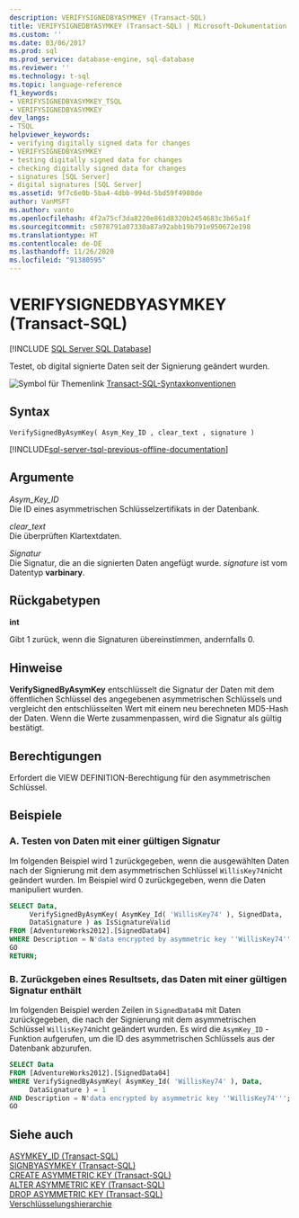 ```yaml
---
description: VERIFYSIGNEDBYASYMKEY (Transact-SQL)
title: VERIFYSIGNEDBYASYMKEY (Transact-SQL) | Microsoft-Dokumentation
ms.custom: ''
ms.date: 03/06/2017
ms.prod: sql
ms.prod_service: database-engine, sql-database
ms.reviewer: ''
ms.technology: t-sql
ms.topic: language-reference
f1_keywords:
- VERIFYSIGNEDBYASYMKEY_TSQL
- VERIFYSIGNEDBYASYMKEY
dev_langs:
- TSQL
helpviewer_keywords:
- verifying digitally signed data for changes
- VERIFYSIGNEDBYASYMKEY
- testing digitally signed data for changes
- checking digitally signed data for changes
- signatures [SQL Server]
- digital signatures [SQL Server]
ms.assetid: 9f7c6e0b-5ba4-4dbb-994d-5bd59f4908de
author: VanMSFT
ms.author: vanto
ms.openlocfilehash: 4f2a75cf3da8220e861d8320b2454683c3b65a1f
ms.sourcegitcommit: c5078791a07330a87a92abb19b791e950672e198
ms.translationtype: HT
ms.contentlocale: de-DE
ms.lasthandoff: 11/26/2020
ms.locfileid: "91380595"
---
```

# <a name="verifysignedbyasymkey-transact-sql"></a>VERIFYSIGNEDBYASYMKEY (Transact-SQL)
[!INCLUDE [SQL Server SQL Database](../../includes/applies-to-version/sql-asdb.md)]

  Testet, ob digital signierte Daten seit der Signierung geändert wurden.  
  
 ![Symbol für Themenlink](../../database-engine/configure-windows/media/topic-link.gif "Symbol für Themenlink") [Transact-SQL-Syntaxkonventionen](../../t-sql/language-elements/transact-sql-syntax-conventions-transact-sql.md)  
  
## <a name="syntax"></a>Syntax  
  
```syntaxsql
VerifySignedByAsymKey( Asym_Key_ID , clear_text , signature )  
```  
  
[!INCLUDE[sql-server-tsql-previous-offline-documentation](../../includes/sql-server-tsql-previous-offline-documentation.md)]

## <a name="arguments"></a>Argumente
 *Asym_Key_ID*  
 Die ID eines asymmetrischen Schlüsselzertifikats in der Datenbank.  
  
 *clear_text*  
 Die überprüften Klartextdaten.  
  
 *Signatur*  
 Die Signatur, die an die signierten Daten angefügt wurde. *signature* ist vom Datentyp **varbinary**.  
  
## <a name="return-types"></a>Rückgabetypen  
 **int**  
  
 Gibt 1 zurück, wenn die Signaturen übereinstimmen, andernfalls 0.  
  
## <a name="remarks"></a>Hinweise  
 **VerifySignedByAsymKey** entschlüsselt die Signatur der Daten mit dem öffentlichen Schlüssel des angegebenen asymmetrischen Schlüssels und vergleicht den entschlüsselten Wert mit einem neu berechneten MD5-Hash der Daten. Wenn die Werte zusammenpassen, wird die Signatur als gültig bestätigt.  
  
## <a name="permissions"></a>Berechtigungen  
 Erfordert die VIEW DEFINITION-Berechtigung für den asymmetrischen Schlüssel.  
  
## <a name="examples"></a>Beispiele  
  
### <a name="a-testing-for-data-with-a-valid-signature"></a>A. Testen von Daten mit einer gültigen Signatur  
 Im folgenden Beispiel wird 1 zurückgegeben, wenn die ausgewählten Daten nach der Signierung mit dem asymmetrischen Schlüssel `WillisKey74`nicht geändert wurden. Im Beispiel wird 0 zurückgegeben, wenn die Daten manipuliert wurden.  
  
```sql
SELECT Data,  
     VerifySignedByAsymKey( AsymKey_Id( 'WillisKey74' ), SignedData,  
     DataSignature ) as IsSignatureValid  
FROM [AdventureWorks2012].[SignedData04]   
WHERE Description = N'data encrypted by asymmetric key ''WillisKey74''';  
GO  
RETURN;  
```  
  
### <a name="b-returning-a-result-set-that-contains-data-with-a-valid-signature"></a>B. Zurückgeben eines Resultsets, das Daten mit einer gültigen Signatur enthält  
 Im folgenden Beispiel werden Zeilen in `SignedData04` mit Daten zurückgegeben, die nach der Signierung mit dem asymmetrischen Schlüssel `WillisKey74`nicht geändert wurden. Es wird die `AsymKey_ID` -Funktion aufgerufen, um die ID des asymmetrischen Schlüssels aus der Datenbank abzurufen.  
  
```sql
SELECT Data   
FROM [AdventureWorks2012].[SignedData04]   
WHERE VerifySignedByAsymKey( AsymKey_Id( 'WillisKey74' ), Data,  
     DataSignature ) = 1  
AND Description = N'data encrypted by asymmetric key ''WillisKey74''';  
GO  
```  
  
## <a name="see-also"></a>Siehe auch  
 [ASYMKEY_ID &#40;Transact-SQL&#41;](../../t-sql/functions/asymkey-id-transact-sql.md)   
 [SIGNBYASYMKEY &#40;Transact-SQL&#41;](../../t-sql/functions/signbyasymkey-transact-sql.md)   
 [CREATE ASYMMETRIC KEY &#40;Transact-SQL&#41;](../../t-sql/statements/create-asymmetric-key-transact-sql.md)   
 [ALTER ASYMMETRIC KEY &#40;Transact-SQL&#41;](../../t-sql/statements/alter-asymmetric-key-transact-sql.md)   
 [DROP ASYMMETRIC KEY &#40;Transact-SQL&#41;](../../t-sql/statements/drop-asymmetric-key-transact-sql.md)   
 [Verschlüsselungshierarchie](../../relational-databases/security/encryption/encryption-hierarchy.md)  
  
  

